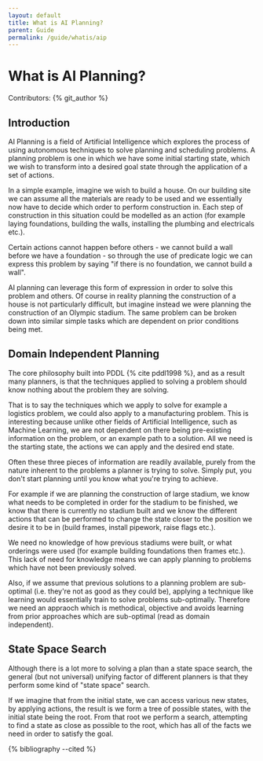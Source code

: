 ```yaml
---
layout: default
title: What is AI Planning?
parent: Guide
permalink: /guide/whatis/aip
---
```

# What is AI Planning?

Contributors: {% git_author %}

## Introduction
AI Planning is a field of Artificial Intelligence which explores the process of using autonomous techniques to solve planning and scheduling problems. A planning problem is one in which we have some initial starting state, which we wish to transform into a desired goal state through the application of a set of actions.

In a simple example, imagine we wish to build a house. On our building site we can assume all the materials are ready to be used and we essentially now have to decide which order to perform construction in. Each step of construction in this situation could be modelled as an action (for example laying foundations, building the walls, installing the plumbing and electricals etc.). 

Certain actions cannot happen before others - we cannot build a wall before we have a foundation - so through the use of predicate logic we can express this problem by saying "if there is no foundation, we cannot build a wall". 

AI planning can leverage this form of expression in order to solve this problem and others. Of course in reality planning the construction of a house is not particularly difficult, but imagine instead we were planning the construction of an Olympic stadium. The same problem can be broken down into similar simple tasks which are dependent on prior conditions being met.

## Domain Independent Planning
The core philosophy built into PDDL {% cite pddl1998 %}, and as a result many planners, is that the techniques applied to solving a problem should know nothing about the problem they are solving.

That is to say the techniques which we apply to solve for example a logistics problem, we could also apply to a manufacturing problem. This is interesting because unlike other fields of Artificial Intelligence, such as Machine Learning, we are not dependent on there being pre-existing information on the problem, or an example path to a solution. All we need is the starting state, the actions we can apply and the desired end state.

Often these three pieces of information are readily available, purely from the nature inherent to the problems a planner is trying to solve. Simply put, you don't start planning until you know what you're trying to achieve.

For example if we are planning the construction of large stadium, we know what needs to be completed in order for the stadium to be finished, we know that there is currently no stadium built and we know the different actions that can be performed to change the state closer to the position we desire it to be in (build frames, install pipework, raise flags etc.).

We need no knowledge of how previous stadiums were built, or what orderings were used (for example building foundations then frames etc.). This lack of need for knowledge means we can apply planning to problems which have not been previously solved.

Also, if we assume that previous solutions to a planning problem are sub-optimal (i.e. they're not as good as they could be), applying a technique like learning would essentially train to solve problems sub-optimally. Therefore we need an appraoch which is methodical, objective and avoids learning from prior approaches which are sub-optimal (read as domain independent).

## State Space Search
Although there is a lot more to solving a plan than a state space search, the general (but not universal) unifying factor of different planners is that they perform some kind of "state space" search.

If we imagine that from the initial state, we can access various new states, by applying actions, the result is we form a tree of possible states, with the initial state being the root. From that root we perform a search, attempting to find a state as close as possible to the root, which has all of the facts we need in order to satisfy the goal.

{% bibliography --cited %}